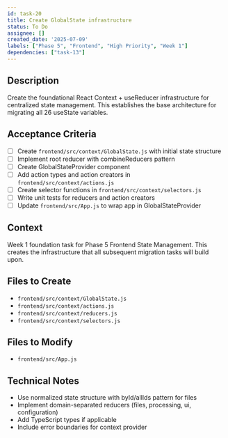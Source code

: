 ```yaml
---
id: task-20
title: Create GlobalState infrastructure
status: To Do
assignee: []
created_date: '2025-07-09'
labels: ["Phase 5", "Frontend", "High Priority", "Week 1"]
dependencies: ["task-13"]
---
```


## Description

Create the foundational React Context + useReducer infrastructure for centralized state management. This establishes the base architecture for migrating all 26 useState variables.

## Acceptance Criteria

- [ ] Create `frontend/src/context/GlobalState.js` with initial state structure
- [ ] Implement root reducer with combineReducers pattern
- [ ] Create GlobalStateProvider component
- [ ] Add action types and action creators in `frontend/src/context/actions.js`
- [ ] Create selector functions in `frontend/src/context/selectors.js`
- [ ] Write unit tests for reducers and action creators
- [ ] Update `frontend/src/App.js` to wrap app in GlobalStateProvider

## Context

Week 1 foundation task for Phase 5 Frontend State Management. This creates the infrastructure that all subsequent migration tasks will build upon.

## Files to Create

- `frontend/src/context/GlobalState.js`
- `frontend/src/context/actions.js`
- `frontend/src/context/reducers.js`
- `frontend/src/context/selectors.js`

## Files to Modify

- `frontend/src/App.js`

## Technical Notes

- Use normalized state structure with byId/allIds pattern for files
- Implement domain-separated reducers (files, processing, ui, configuration)
- Add TypeScript types if applicable
- Include error boundaries for context provider